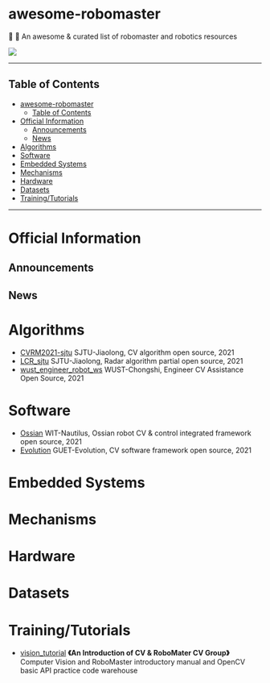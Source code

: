 # awesome-robomaster

🤖 🦾 An awesome &amp; curated list of robomaster and robotics resources

![](rmoss_bg.png)

___

## Table of Contents

- [awesome-robomaster](#awesome-robomaster)
  - [Table of Contents](#table-of-contents)
- [Official Information](#official-information)
  - [Announcements](#announcements)
  - [News](#news)
- [Algorithms](#algorithms)
- [Software](#software)
- [Embedded Systems](#embedded-systems)
- [Mechanisms](#mechanisms)
- [Hardware](#hardware)
- [Datasets](#datasets)
- [Training/Tutorials](#trainingtutorials)

___

# Official Information

## Announcements

## News

# Algorithms

- [CVRM2021-sjtu](https://github.com/Harry-hhj/CVRM2021-sjtu) SJTU-Jiaolong, CV algorithm open source, 2021
- [LCR_sjtu](https://github.com/COMoER/LCR_sjtu) SJTU-Jiaolong, Radar algorithm partial open source, 2021
- [wust_engineer_robot_ws](https://github.com/chinaheyu/wust_engineer_robot_ws) WUST-Chongshi, Engineer CV Assistance Open Source, 2021

# Software

- [Ossian](https://github.com/StephanXu/Ossian) WIT-Nautilus, Ossian robot CV & control integrated framework open source, 2021
- [Evolution](https://bbs.robomaster.com/forum.php?mod=viewthread&tid=12226) GUET-Evolution, CV software framework open source, 2021

# Embedded Systems

# Mechanisms

# Hardware

# Datasets

# Training/Tutorials

- [vision_tutorial](https://github.com/NeoZng/vision_tutorial) **《An Introduction of CV & RoboMater CV Group》** Computer Vision and RoboMaster introductory manual and OpenCV basic API practice code warehouse